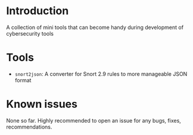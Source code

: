 # Introduction

A collection of mini tools that can become handy during development of cybersecurity tools

# Tools 


* `snort2json`: A converter for Snort 2.9 rules to more manageable JSON format


# Known issues

None so far. Highly recommended to open an issue for any bugs, fixes, recommendations. 